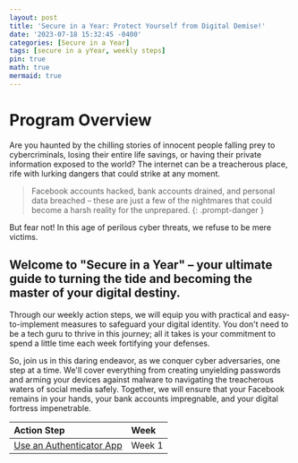 ```yaml
---
layout: post
title: 'Secure in a Year: Protect Yourself from Digital Demise!'
date: '2023-07-18 15:32:45 -0400'
categories: [Secure in a Year]
tags: [secure in a yYear, weekly steps]
pin: true
math: true
mermaid: true
---
```

# Program Overview

Are you haunted by the chilling stories of innocent people falling prey to cybercriminals, losing their entire life savings, or having their private information exposed to the world? The internet can be a treacherous place, rife with lurking dangers that could strike at any moment. 

> Facebook accounts hacked, bank accounts drained, and personal data breached – these are just a few of the nightmares that could become a harsh reality for the unprepared.
{: .prompt-danger }

But fear not! In this age of perilous cyber threats, we refuse to be mere victims.
 
<h2 data-toc-skip> Welcome to "Secure in a Year" – your ultimate guide to turning the tide and becoming the master of your digital destiny.</h2>

Through our weekly action steps, we will equip you with practical and easy-to-implement measures to safeguard your digital identity. You don't need to be a tech guru to thrive in this journey; all it takes is your commitment to spend a little time each week fortifying your defenses.

So, join us in this daring endeavor, as we conquer cyber adversaries, one step at a time. We'll cover everything from creating unyielding passwords and arming your devices against malware to navigating the treacherous waters of social media safely. Together, we will ensure that your Facebook remains in your hands, your bank accounts impregnable, and your digital fortress impenetrable.


|  Action Step                      | Week                                |
|:-----------------------------|:---------------------------------------------|
|<a target="_blank" href="https://rhettcoleman.github.io/posts/secure-in-a-year-week-1/">Use an Authenticator App</a> | Week 1  |

